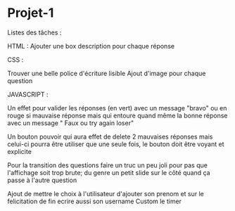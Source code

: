 # Projet-1
Listes des tâches :


HTML :
Ajouter une box description pour chaque réponse

CSS :

Trouver une belle police d'écriture lisible
Ajout d'image pour chaque question

JAVASCRIPT :

Un effet pour valider les réponses (en vert) avec un message "bravo" ou en rouge si mauvaise réponse mais qui entoure quand même la bonne réponse avec un message " Faux ou try again loser"

Un bouton pouvoir qui aura effet de delete 2 mauvaises réponses mais celui-ci pourra être utiliser que une seule fois, le bouton doit être voyant et explicite

Pour la transition des questions faire un truc un peu joli pour pas que l'affichage soit trop brute; du genre un petit slide sur le côté quand ça passe à l'autre question

Ajout de mettre le choix à l'utilisateur d'ajouter son prenom et sur le felicitation de fin ecrire aussi son username
Custom le timer
